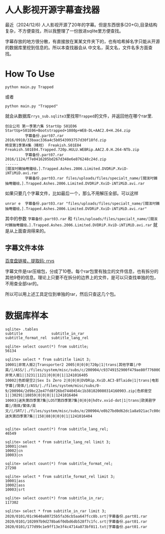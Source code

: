 # 人人影视开源字幕查找器
最近（2024/12/6) 人人影视开源了20年的字幕。但是东西很多(20+G),目录结构复杂，不方便查找，所以我整理了一份放进sqlite里方便查找。

字幕存放的地方很分散，有直接放在某某文件夹下的，也有哈希掉名字只能从开源的数据库里挖到信息的。所以本查找器会从 中文名，英文名，文件名多方面查找。


# How To Use

```
python main.py Trapped
```
或者
```
python main.py "Trapped"
```
就会从数据库`rrys_sub.sqlite3`里找带`Trapped`的文件，并返回他在哪个rar里.
```
创业公司 第一季第六集 StartUp S01E06 StartUp+S01E06+Bootstrapped+1080p+WEB-DL+AAC2.0+H.264.zip
         字幕备份.part07.rar 2016/0910/33baac336a4c5b0543993757d30f18fd.zip
畸变第1季第4集（精校） Freakish.S01E04 Freakish.S01E04.Trapped.720p.HULU.WEBRip.AAC2.0.H.264-NTb.zip
         字幕备份.part07.rar 2016/1124/f7e0416205bd267d348e6e876248c24d.zip
......
[閸涘吋鏅抽弮鐘绘，].Trapped.Ashes.2006.Limited.DVDRiP.XviD-iNTiMiD.avi.rar
         字幕备份.part03.rar files/uploads/files/specialt_name/[閸涘吋鏅抽弮鐘绘，].Trapped.Ashes.2006.Limited.DVDRiP.XviD-iNTiMiD.avi.rar
```

如果只要几个字幕文件，比如最后一个，那么不用解压全部。可以这样
```
unrar e  字幕备份.part03.rar "files/uploads/files/specialt_name/[閸涘吋鏅抽弮鐘绘，].Trapped.Ashes.2006.Limited.DVDRiP.XviD-iNTiMiD.avi.rar" 
```
其中的参数 `字幕备份.part03.rar` 和 `files/uploads/files/specialt_name/[閸涘吋鏅抽弮鐘绘，].Trapped.Ashes.2006.Limited.DVDRiP.XviD-iNTiMiD.avi.rar` 就是从上面查询得来的。

## 字幕文件本体
[百度盘链接，提取码: rrys](https://t.cn/A6mSIYu6)

字幕文件是rar压缩包，分成了10卷。每个rar包里有独立的文件信息，也有拆分的其他9卷的信息。理论上只要不在拆分的边界上的文件，是可以只查找单独的包，不用查全部rar的。

所以可以用上述工具定位到单独的rar，然后只查这几个包。

# 数据库样本
```
sqlite> .tables
subtitle             subtitle_in_rar    
subtitle_format_rel  subtitle_lang_rel 

sqlite> select count(*) from subtitle;
56134

sqlite> select * from subtitle limit 3;
10001|非常人贩2|Transporter2 2005|0|0|0|720p|1|trans|其他字幕|/中英/|/ASS/|./files/system/misc/subs/c/200904/c93749152900f479ae80f7760006fdee20080315010030.rar|非常人贩1||3231|1121|0|0|0|1|1241016405
10002|色即是空2|Sex Is Zero 2|0|0|0|DVDRip.XviD.AC3-BTlaide|1|trans|电影字幕|/简体/|/ASS/|./files/system/misc/subs/0-9/200904/2d9bc22e47fd8f26bd7440454c1b381020080314160903.zip|色即是空1||30291|10859|0|0|0|1|1241016404
10003|迷失第四季第7集|LOST第四季第7集|0|0|0|hdtv.xvid-dot|1|trans|欧美剧字幕|/简体/繁体/英文/|/SRT/|./files/system/misc/subs/e/200904/e0b27bd0d62dc1a8a921ac7c00d18e6d20080314074559.rar|迷失第四季第7集||158|88|0|0|0|1|1241016404


sqlite> select count(*) from subtitle_lang_rel;
46549

sqlite> select * from subtitle_lang_rel limit 3;
10001|cnen
10002|cn
10003|cn

sqlite> select count(*) from subtitle_format_rel;
27298

sqlite> select * from subtitle_format_rel limit 3;
10001|ass
10002|ass
10003|srt

sqlite> select count(*) from subtitle_in_rar;
117302

sqlite> select * from subtitle_in_rar limit 3;
2020/0101/01c9640a80725b5fa36cb5aa647fcc8b.srt|字幕备份.part01.rar
2020/0101/102097b9d278ba6f0dbd6db528f7c1fc.srt|字幕备份.part01.rar
2020/0101/177d99c1e9ff13e3f4c4714a873bf011.txt|字幕备份.part01.rar
```